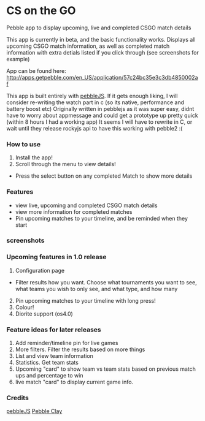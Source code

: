 # CS on the GO

Pebble app to display upcoming, live and completed CSGO match details

This app is currently in beta, and the basic functionality works. Displays all upcoming CSGO match information,
as well as completed match information with extra detials listed if you click through (see screenshots for example)

App can be found here:
http://apps.getpebble.com/en_US/application/57c24bc35e3c3db4850002af

This app is built entirely with [pebbleJS](https://pebble.github.io/pebblejs/). If it gets enough liking, I will consider re-writing the watch part in c (so its native, performance and battery boost etc)
Originally written in pebblejs as it was super easy, didnt have to worry about appmessage and could get a prototype up pretty quick (within 8 hours I had a working app)
It seems I will have to rewrite in C, or wait until they release rockyjs api to have this working with pebble2 :(

### How to use

1. Install the app!
2. Scroll through the menu to view details!
  * Press the select button on any completed Match to show more details

### Features
* view live, upcoming and completed CSGO match details
* view more information for completed matches
* Pin upcoming matches to your timeline, and be reminded when they start

### screenshots


### Upcoming features in 1.0 release

1. Configuration page
  * Filter results how you want. Choose what tournaments you want to see, what teams you wish to only see, and what type, and how many
2. Pin upcoming matches to your timeline with long press!
3. Colour!
4. Diorite support (os4.0)

### Feature ideas for later releases

1. Add reminder/timeline pin for live games
2. More filters. Filter the results based on more things
4. List and view team information
3. Statistics. Get team stats
4. Upcoming "card" to show team vs team stats based on previous match ups and percentage to win
5. live match "card" to display current game info.

### Credits
[pebbleJS](https://pebble.github.io/pebblejs/)
[Pebble Clay](https://github.com/pebble/clay/blob/v0.1.7/README.md)
